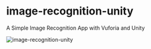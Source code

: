 # image-recognition-unity
A Simple Image Recognition App with Vuforia and Unity

![image-recognition-unity](_content/gifs/gif-chan-01.gif)
